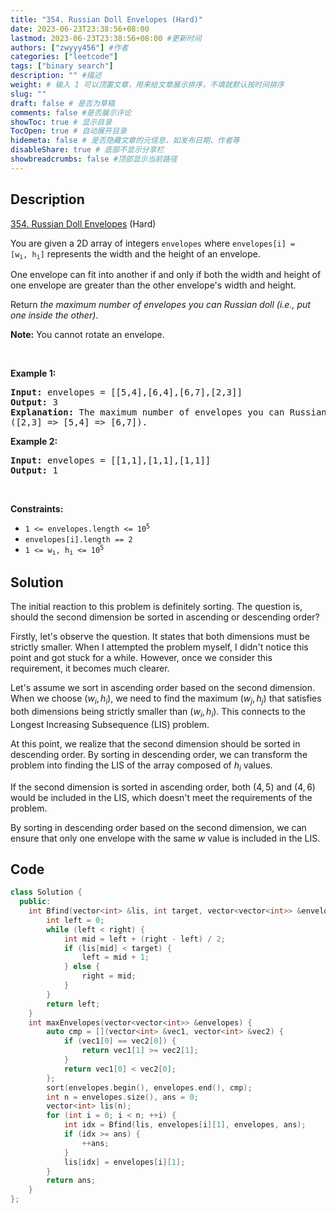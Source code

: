 ```yaml
---
title: "354. Russian Doll Envelopes (Hard)"
date: 2023-06-23T23:38:56+08:00
lastmod: 2023-06-23T23:38:56+08:00 #更新时间
authors: ["zwyyy456"] #作者
categories: ["leetcode"]
tags: ["binary search"]
description: "" #描述
weight: # 输入 1 可以顶置文章，用来给文章展示排序，不填就默认按时间排序
slug: ""
draft: false # 是否为草稿
comments: false #是否展示评论
showToc: true # 显示目录
TocOpen: true # 自动展开目录
hidemeta: false # 是否隐藏文章的元信息，如发布日期、作者等
disableShare: true # 底部不显示分享栏
showbreadcrumbs: false #顶部显示当前路径
---
```

## Description

[354. Russian Doll Envelopes][link] (Hard)

[link]: https://leetcode.com/problems/russian-doll-envelopes/

<p>You are given a 2D array of integers <code>envelopes</code> where <code>envelopes[i] =
[w<sub>i</sub>, h<sub>i</sub>]</code> represents the width and the height of an envelope.</p>

<p>One envelope can fit into another if and only if both the width and height of one envelope are
greater than the other envelope&#39;s width and height.</p>

<p>Return <em>the maximum number of envelopes you can Russian doll (i.e., put one inside the
other)</em>.</p>

<p><strong>Note:</strong> You cannot rotate an envelope.</p>

<p>&nbsp;</p>
<p><strong class="example">Example 1:</strong></p>

<pre>
<strong>Input:</strong> envelopes = [[5,4],[6,4],[6,7],[2,3]]
<strong>Output:</strong> 3
<strong>Explanation:</strong> The maximum number of envelopes you can Russian doll is <code>3</code>
([2,3] =&gt; [5,4] =&gt; [6,7]).
</pre>

<p><strong class="example">Example 2:</strong></p>

<pre>
<strong>Input:</strong> envelopes = [[1,1],[1,1],[1,1]]
<strong>Output:</strong> 1
</pre>

<p>&nbsp;</p>
<p><strong>Constraints:</strong></p>

<ul>
	<li><code>1 &lt;= envelopes.length &lt;= 10<sup>5</sup></code></li>
	<li><code>envelopes[i].length == 2</code></li>
	<li><code>1 &lt;= w<sub>i</sub>, h<sub>i</sub> &lt;= 10<sup>5</sup></code></li>
</ul>

## Solution

The initial reaction to this problem is definitely sorting. The question is, should the second dimension be sorted in ascending or descending order?

Firstly, let's observe the question. It states that both dimensions must be strictly smaller. When I attempted the problem myself, I didn't notice this point and got stuck for a while. However, once we consider this requirement, it becomes much clearer.

Let's assume we sort in ascending order based on the second dimension. When we choose $(w_i, h_i)$, we need to find the maximum $(w_j, h_j)$ that satisfies both dimensions being strictly smaller than $(w_i, h_i)$. This connects to the Longest Increasing Subsequence (LIS) problem.

At this point, we realize that the second dimension should be sorted in descending order. By sorting in descending order, we can transform the problem into finding the LIS of the array composed of $h_i$ values.

If the second dimension is sorted in ascending order, both $(4, 5)$ and $(4, 6)$ would be included in the LIS, which doesn't meet the requirements of the problem.

By sorting in descending order based on the second dimension, we can ensure that only one envelope with the same $w$ value is included in the LIS.

## Code

```cpp
class Solution {
  public:
    int Bfind(vector<int> &lis, int target, vector<vector<int>> &envelopes, int right) {
        int left = 0;
        while (left < right) {
            int mid = left + (right - left) / 2;
            if (lis[mid] < target) {
                left = mid + 1;
            } else {
                right = mid;
            }
        }
        return left;
    }
    int maxEnvelopes(vector<vector<int>> &envelopes) {
        auto cmp = [](vector<int> &vec1, vector<int> &vec2) {
            if (vec1[0] == vec2[0]) {
                return vec1[1] >= vec2[1];
            }
            return vec1[0] < vec2[0];
        };
        sort(envelopes.begin(), envelopes.end(), cmp);
        int n = envelopes.size(), ans = 0;
        vector<int> lis(n);
        for (int i = 0; i < n; ++i) {
            int idx = Bfind(lis, envelopes[i][1], envelopes, ans);
            if (idx >= ans) {
                ++ans;
            }
            lis[idx] = envelopes[i][1];
        }
        return ans;
    }
};
```



